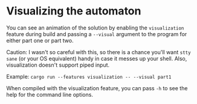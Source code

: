 Visualizing the automaton
=========================

You can see an animation of the solution by enabling the `visualization` feature during build and passing a `--visual` argument to the program for either part one or part two.

Caution: I wasn't so careful with this, so there is a chance you'll want `stty sane` (or your OS equivalent) handy in case it messes up your shell. Also, visualization doesn't support piped input.

Example: `cargo run --features visualization -- --visual part1`

When compiled with the visualization feature, you can pass `-h` to see the help for the command line options.
